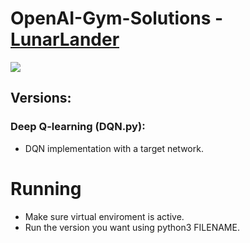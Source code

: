 # OpenAI-Gym-Solutions - [LunarLander]()

![](../Extra/)

## Versions:

### Deep Q-learning (DQN.py):
- DQN implementation with a target network.

# Running
- Make sure virtual enviroment is active.
- Run the version you want using python3 FILENAME.